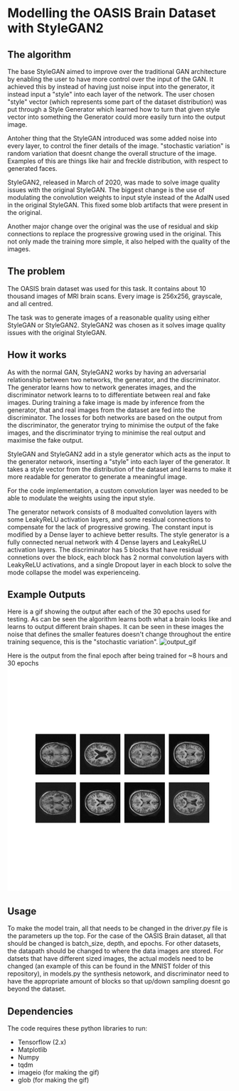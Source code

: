 # Modelling the OASIS Brain Dataset with StyleGAN2

## The algorithm
The base StyleGAN aimed to improve over the traditional GAN architecture by enabling the user to have more control over the input of the GAN. It achieved this by instead of having just noise input into the generator, it instead input a "style" into each layer of the network. The user chosen "style" vector (which represents some part of the dataset distribution) was put through a Style Generator which learned how to turn that given style vector into something the Generator could more easily turn into the output image.

Antoher thing that the StyleGAN introduced was some added noise into every layer, to control the finer details of the image. "stochastic variation" is random variation that doesnt change the overall structure of the image. Examples of this are things like hair and freckle distribution, with respect to generated faces. 

StyleGAN2, released in March of 2020, was made to solve image quality issues with the original StyleGAN. The biggest change is the use of modulating the convolution weights to input style instead of the AdaIN used in the original StyleGAN. This fixed some blob artifacts that were present in the original.

Another major change over the original was the use of residual and skip connections to replace the progressive growing used in the original. This not only made the training more simple, it also helped with the quality of the images. 

## The problem
The OASIS brain dataset was used for this task. It contains about 10 thousand images of MRI brain scans. Every image is 256x256, grayscale, and all centred.

The task was to generate images of a reasonable quality using either StyleGAN or StyleGAN2. StyleGAN2 was chosen as it solves image quality issues with the original StyleGAN.

## How it works
As with the normal GAN, StyleGAN2 works by having an adversarial relationship between two networks, the generator, and the discriminator. The generator learns how to network generates images, and the discriminator network learns to to differentiate between real and fake images. During training a fake image is made by inference from the generator, that and real images from the dataset are fed into the discriminator. The losses for both networks are based on the output from the discriminator, the generator trying to minimise the output of the fake images, and the discriminator trying to minimise the real output and maximise the fake output.

StyleGAN and StyleGAN2 add in a style generator which acts as the input to the generator network, inserting a "style" into each layer of the generator. It takes a style vector from the distribution of the dataset and learns to make it more readable for generator to generate a meaningful image. 

For the code implementation, a custom convolution layer was needed to be able to modulate the weights using the input style.

The generator network consists of 8 modualted convolution layers with some LeakyReLU activation layers, and some residual connections to compensate for the lack of progressive growing. The constant input is modified by a Dense layer to achieve better results. The style generator is a fully connected nerual network with 4 Dense layers and LeakyReLU activation layers. The discriminator has 5 blocks that have residual connetions over the block, each block has 2 normal convolution layers with LeakyReLU activations, and a single Dropout layer in each block to solve the mode collapse the model was experienceing.

## Example Outputs
Here is a gif showing the output after each of the 30 epochs used for testing. As can be seen the algorithm learns both what a brain looks like and learns to output different brain shapes. It can be seen in these images the noise that defines the smaller features doesn't change throughout the entire training sequence, this is the "stochastic variation".
![output_gif](./images/Training.gif)

Here is the output from the final epoch after being trained for ~8 hours and 30 epochs
![final_output](./images/Final_training_images.png)


## Usage
To make the model train, all that needs to be changed in the driver.py file is the parameters up the top. For the case of the OASIS Brain dataset, all that should be changed is batch_size, depth, and epochs. For other datasets, the datapath should be changed to where the data images are stored. For datsets that have different sized images, the actual models need to be changed (an example of this can be found in the MNIST folder of this repository), in models.py the synthesis netowork, and discriminator need to have the appropriate amount of blocks so that up/down sampling doesnt go beyond the dataset. 

## Dependencies
The code requires these python libraries to run:
* Tensorflow (2.x)
* Matplotlib
* Numpy
* tqdm
* imageio   (for making the gif)
* glob      (for making the gif)